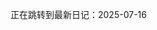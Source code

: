 <script setup>
if (typeof window !== 'undefined') {
  window.location.href = '/MoseBlog/daily/2025-07/2025-07-16'
}
</script>

正在跳转到最新日记：2025-07-16
